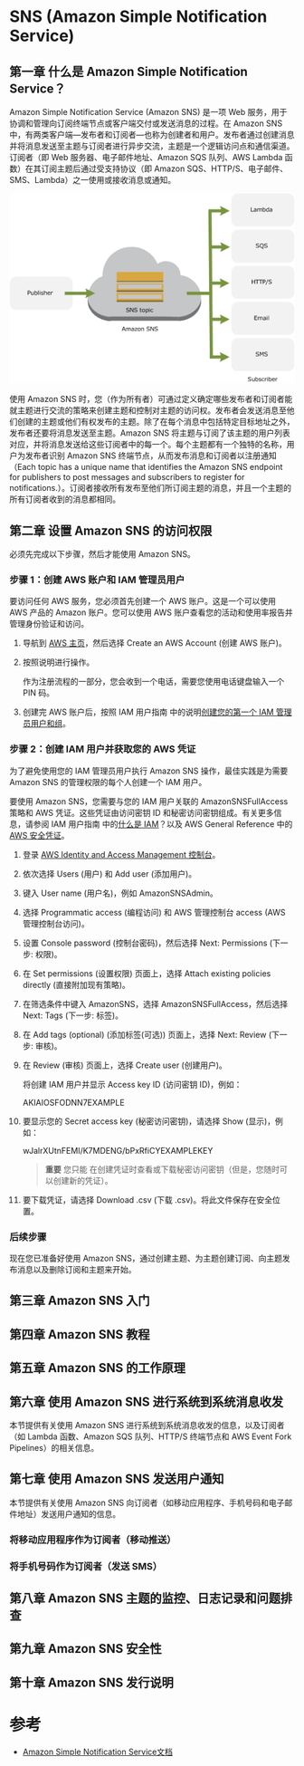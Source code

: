 # SNS (Amazon Simple Notification Service)
## 第一章 什么是 Amazon Simple Notification Service？
Amazon Simple Notification Service (Amazon SNS) 是一项 Web 服务，用于协调和管理向订阅终端节点或客户端交付或发送消息的过程。在 Amazon SNS 中，有两类客户端—发布者和订阅者—也称为创建者和用户。发布者通过创建消息并将消息发送至主题与订阅者进行异步交流，主题是一个逻辑访问点和通信渠道。订阅者（即 Web 服务器、电子邮件地址、Amazon SQS 队列、AWS Lambda 函数）在其订阅主题后通过受支持协议（即 Amazon SQS、HTTP/S、电子邮件、SMS、Lambda）之一使用或接收消息或通知。

![How SNS Works](https://github.com/wbb1975/blogs/blob/master/aws/images/sns-how-works.png)

使用 Amazon SNS 时，您（作为所有者）可通过定义确定哪些发布者和订阅者能就主题进行交流的策略来创建主题和控制对主题的访问权。发布者会发送消息至他们创建的主题或他们有权发布的主题。除了在每个消息中包括特定目标地址之外，发布者还要将消息发送至主题。Amazon SNS 将主题与订阅了该主题的用户列表对应，并将消息发送给这些订阅者中的每一个。每个主题都有一个独特的名称，用户为发布者识别 Amazon SNS 终端节点，从而发布消息和订阅者以注册通知（Each topic has a unique name that identifies the Amazon SNS endpoint for publishers to post messages and subscribers to register for notifications.）。订阅者接收所有发布至他们所订阅主题的消息，并且一个主题的所有订阅者收到的消息都相同。
## 第二章 设置 Amazon SNS 的访问权限
必须先完成以下步骤，然后才能使用 Amazon SNS。
### 步骤 1：创建 AWS 账户和 IAM 管理员用户
要访问任何 AWS 服务，您必须首先创建一个 AWS 账户。这是一个可以使用 AWS 产品的 Amazon 账户。您可以使用 AWS 账户查看您的活动和使用率报告并管理身份验证和访问。
1. 导航到 [AWS 主页](https://aws.amazon.com/)，然后选择 Create an AWS Account (创建 AWS 账户)。
2. 按照说明进行操作。

   作为注册流程的一部分，您会收到一个电话，需要您使用电话键盘输入一个 PIN 码。
3. 创建完 AWS 账户后，按照 IAM 用户指南 中的说明[创建您的第一个 IAM 管理员用户和组](https://docs.aws.amazon.com/IAM/latest/UserGuide/getting-started_create-admin-group.html)。
### 步骤 2：创建 IAM 用户并获取您的 AWS 凭证
为了避免使用您的 IAM 管理员用户执行 Amazon SNS 操作，最佳实践是为需要 Amazon SNS 的管理权限的每个人创建一个 IAM 用户。

要使用 Amazon SNS，您需要与您的 IAM 用户关联的 AmazonSNSFullAccess 策略和 AWS 凭证。这些凭证由访问密钥 ID 和秘密访问密钥组成。有关更多信息，请参阅 IAM 用户指南 中的[什么是 IAM](https://docs.aws.amazon.com/IAM/latest/UserGuide/IAM_Introduction.html)？以及 AWS General Reference 中的 [AWS 安全凭证](https://docs.aws.amazon.com/general/latest/gr/aws-security-credentials.html)。
1. 登录 [AWS Identity and Access Management 控制台](https://console.aws.amazon.com/iam/)。
2. 依次选择 Users (用户) 和 Add user (添加用户)。
3. 键入 User name (用户名)，例如 AmazonSNSAdmin。
4. 选择 Programmatic access (编程访问) 和 AWS 管理控制台 access (AWS 管理控制台访问)。
5. 设置 Console password (控制台密码)，然后选择 Next: Permissions (下一步: 权限)。
6. 在 Set permissions (设置权限) 页面上，选择 Attach existing policies directly (直接附加现有策略)。
7. 在筛选条件中键入 AmazonSNS，选择 AmazonSNSFullAccess，然后选择 Next: Tags (下一步: 标签)。
8. 在 Add tags (optional) (添加标签(可选)) 页面上，选择 Next: Review (下一步: 审核)。
9. 在 Review (审核) 页面上，选择 Create user (创建用户)。
   
    将创建 IAM 用户并显示 Access key ID (访问密钥 ID)，例如：

    AKIAIOSFODNN7EXAMPLE
10. 要显示您的 Secret access key (秘密访问密钥)，请选择 Show (显示)，例如：

      wJalrXUtnFEMI/K7MDENG/bPxRfiCYEXAMPLEKEY

      > **重要** 您只能 在创建凭证时查看或下载秘密访问密钥（但是，您随时可以创建新的凭证）。
11. 要下载凭证，请选择 Download .csv (下载 .csv)。将此文件保存在安全位置。
### 后续步骤
现在您已准备好使用 Amazon SNS，通过创建主题、为主题创建订阅、向主题发布消息以及删除订阅和主题来开始。
## 第三章 Amazon SNS 入门
## 第四章 Amazon SNS 教程
## 第五章 Amazon SNS 的工作原理
## 第六章 使用 Amazon SNS 进行系统到系统消息收发
本节提供有关使用 Amazon SNS 进行系统到系统消息收发的信息，以及订阅者（如 Lambda 函数、Amazon SQS 队列、HTTP/S 终端节点和 AWS Event Fork Pipelines）的相关信息。
## 第七章 使用 Amazon SNS 发送用户通知
本节提供有关使用 Amazon SNS 向订阅者（如移动应用程序、手机号码和电子邮件地址）发送用户通知的信息。
### 将移动应用程序作为订阅者（移动推送）
### 将手机号码作为订阅者（发送 SMS）
## 第八章 Amazon SNS 主题的监控、日志记录和问题排查
## 第九章 Amazon SNS 安全性
## 第十章 Amazon SNS 发行说明

# 参考
- [Amazon Simple Notification Service文档](https://docs.aws.amazon.com/zh_cn/sns/?id=docs_gateway)